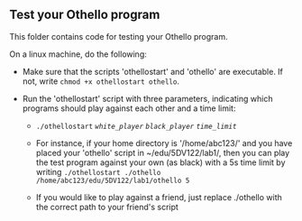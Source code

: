 Test your Othello program
--------------------------
This folder contains code for testing your Othello program. 

On a linux machine, do the following:
- Make sure that the scripts 'othellostart' and 'othello' are executable. If not, write `chmod +x othellostart othello`.

- Run the 'othellostart' script with three parameters, indicating which programs should play against each other and a time limit:
  - `./othellostart` *`white_player`* *`black_player`* *`time_limit`*
  
  - For instance, if your home directory is '/home/abc123/' and you have placed your 'othello' script in ~/edu/5DV122/lab1/, then you can play the test program against your own (as black) with a 5s time limit by writing `./othellostart ./othello /home/abc123/edu/5DV122/lab1/othello 5`

  - If you would like to play against a friend, just replace ./othello with the correct path to your friend's script
